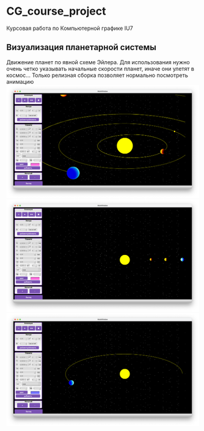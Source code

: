 # CG_course_project
Курсовая работа по Компьютерной графике IU7
## Визуализация планетарной системы 
Движение планет по явной схеме Эйлера. Для использования нужно очень четко указывать начальные скорости планет, иначе они улетят в космос...
Только релизная сборка позволяет нормально посмотреть анимацию
![картиночка 1](docs/inc/PO_1.png)
![картиночка 2](docs/inc/PO.png)
![картиночка 3](docs/inc/PO_2.png)

